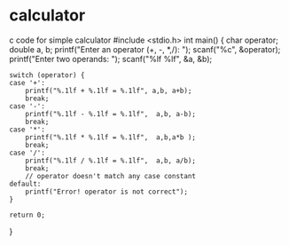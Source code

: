 # calculator
c code for simple calculator
#include <stdio.h>
int main() {
    char operator;
    double a, b;
    printf("Enter an operator (+, -, *,/): ");
    scanf("%c", &operator);
    printf("Enter two operands: ");
    scanf("%lf %lf", &a, &b);

    switch (operator) {
    case '+':
        printf("%.1lf + %.1lf = %.1lf", a,b, a+b);
        break;
    case '-':
        printf("%.1lf - %.1lf = %.1lf",  a,b, a-b);
        break;
    case '*':
        printf("%.1lf * %.1lf = %.1lf",  a,b,a*b );
        break;
    case '/':
        printf("%.1lf / %.1lf = %.1lf",  a,b, a/b);
        break;
        // operator doesn't match any case constant
    default:
        printf("Error! operator is not correct");
    }

    return 0;
}
